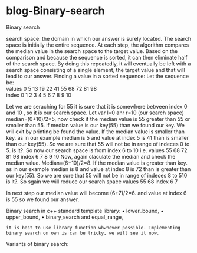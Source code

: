 # blog-Binary-search
Binary search

search space: the domain in which our answer  is surely located.
				The search space is initially the entire sequence. At each step, the algorithm compares the median value in the search space to the target value. Based on the comparison and because the sequence is sorted, it can then eliminate half of the search space. By doing this repeatedly, it will eventually be left with a search space consisting of a single element, the target value and that will lead to our answer.
Finding a value in a sorted sequence:
Let the sequence be:			
values	0	5	13	19	22	41	55	68	72	81	98	
index	0	1	2	3	4	5	6	7	8	9	10	

Let we are seraching for 55
it is sure that it is somewhere between index 0 and 10 , so it is our search space.
Let var l=0 anr r=10 (our search space)
median=(0+10)/2=5,
now check if the median value is 55 greater than 55 or smaller than 55.
if median value is our key(55)
	 than we found our key. We will exit by printing be found the value.
If the median value is smaller than key.
as in our example median is 5 and value at index 5 is 41 than is smaller than our key(55). So we are sure that 55 will not be in range of indeces 0 to 5. is it?.
So now our search space is from index 6 to 10 i.e.
values	55	68	72	81	98
index	6	7	8	9	10
Now, again claculate the median and check the median value.
Median=(6+10)/2=8.
If the median value is greater than key.
as in our example median is 8 and value at index 8 is 72 than is greater than our key(55). So we are sure that 55 will not be in range of indeces 8 to 510 is it?.
So sgain we will reduce our search space
values	55	68
index	6	7

In next step our median value will become (6+7)/2=6.
and value at index 6 is 55 so we found our answer.




Binary search in c++ standard template library:
•	lower_bound,
•	upper_bound,
•	binary_search and equal_range,
	
	it is best to use library function whwnever possible. Implementing binary search on own is can be tricky, we will see it now.

Variants of binary search:

























	






























